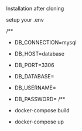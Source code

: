 Installation after cloning

setup your .env

/**
- DB_CONNECTION=mysql
- DB_HOST=database
- DB_PORT=3306
- DB_DATABASE=
- DB_USERNAME=
- DB_PASSWORD=
/**


- docker-compose build
- docker-compose up

